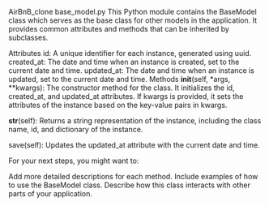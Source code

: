 AirBnB_clone
base_model.py
This Python module contains the BaseModel class which serves as the base class for other models in the application. It provides common attributes and methods that can be inherited by subclasses.

Attributes
id: A unique identifier for each instance, generated using uuid.
created_at: The date and time when an instance is created, set to the current date and time.
updated_at: The date and time when an instance is updated, set to the current date and time.
Methods
__init__(self, *args, **kwargs): The constructor method for the class. It initializes the id, created_at, and updated_at attributes. If kwargs is provided, it sets the attributes of the instance based on the key-value pairs in kwargs.

__str__(self): Returns a string representation of the instance, including the class name, id, and dictionary of the instance.

save(self): Updates the updated_at attribute with the current date and time.

For your next steps, you might want to:

Add more detailed descriptions for each method.
Include examples of how to use the BaseModel class.
Describe how this class interacts with other parts of your application.